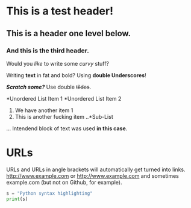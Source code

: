 # This is a test header!

## This is a header one level below.

### And this is the third header.


Would you *like* to write some _curvy_ stuff?

Writing **text** in fat and bold? Using __double Underscores__!

*__Scratch some?__* Use double ~~tildes~~.

*Unordered List Item 1
*Unordered List Item 2

1. We have another item 1
2. This is another fucking item
..*Sub-List

... Intendend block of text was used **in this case**.

# URLs

URLs and URLs in angle brackets will automatically get turned into links. 
http://www.example.com or <http://www.example.com> and sometimes 
example.com (but not on Github, for example).

```python
s = "Python syntax highlighting"
print(s)
```
